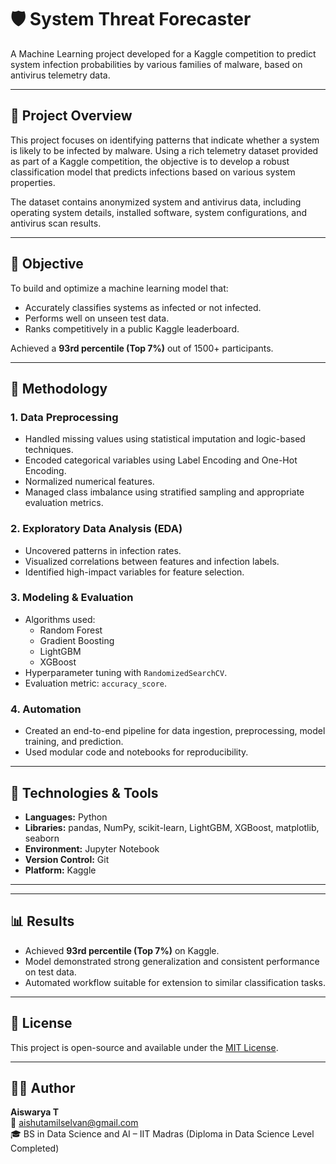# 🛡️ System Threat Forecaster

A Machine Learning project developed for a Kaggle competition to predict system infection probabilities by various families of malware, based on antivirus telemetry data.

---

## 📌 Project Overview

This project focuses on identifying patterns that indicate whether a system is likely to be infected by malware. Using a rich telemetry dataset provided as part of a Kaggle competition, the objective is to develop a robust classification model that predicts infections based on various system properties.

The dataset contains anonymized system and antivirus data, including operating system details, installed software, system configurations, and antivirus scan results.

---

## 🎯 Objective

To build and optimize a machine learning model that:
- Accurately classifies systems as infected or not infected.
- Performs well on unseen test data.
- Ranks competitively in a public Kaggle leaderboard.

Achieved a **93rd percentile (Top 7%)** out of 1500+ participants.

---

## 🧠 Methodology

### 1. **Data Preprocessing**
- Handled missing values using statistical imputation and logic-based techniques.
- Encoded categorical variables using Label Encoding and One-Hot Encoding.
- Normalized numerical features.
- Managed class imbalance using stratified sampling and appropriate evaluation metrics.

### 2. **Exploratory Data Analysis (EDA)**
- Uncovered patterns in infection rates.
- Visualized correlations between features and infection labels.
- Identified high-impact variables for feature selection.

### 3. **Modeling & Evaluation**
- Algorithms used:  
  - Random Forest  
  - Gradient Boosting  
  - LightGBM  
  - XGBoost  
- Hyperparameter tuning with `RandomizedSearchCV`.
- Evaluation metric: `accuracy_score`.

### 4. **Automation**
- Created an end-to-end pipeline for data ingestion, preprocessing, model training, and prediction.
- Used modular code and notebooks for reproducibility.

---

## 🧰 Technologies & Tools

- **Languages:** Python  
- **Libraries:** pandas, NumPy, scikit-learn, LightGBM, XGBoost, matplotlib, seaborn  
- **Environment:** Jupyter Notebook  
- **Version Control:** Git  
- **Platform:** Kaggle

---

---

## 📊 Results

- Achieved **93rd percentile (Top 7%)** on Kaggle.
- Model demonstrated strong generalization and consistent performance on test data.
- Automated workflow suitable for extension to similar classification tasks.

---

## 📜 License

This project is open-source and available under the [MIT License](LICENSE).

---

## 🙋‍♀️ Author

**Aiswarya T**  
📧 aishutamilselvan@gmail.com  
🎓 BS in Data Science and AI – IIT Madras (Diploma in Data Science Level Completed)  
